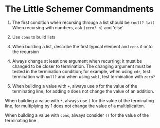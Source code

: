 # The Little Schemer Commandments

1. The first condition when recursing through a list should be `(null? lat)`
When recursing with numbers, ask `(zero? n)` and 'else'

2. Use `cons` to build lists

3. When building a list, describe the first typical element and `cons` it onto the recursion

4. Always change at least one argument when recurring; it must be changed to be closer to termination.
   The changing argument must be tested in the termination condition;
   for example, when using `cdr`, test termination with `null?`
   and when using `sub1`, test termination with `zero?`
	
5. When building a value with `+`, always use `0` for the value of the terminating
   line, for adding `0` does not change the value of an addition.

When building a value with `*`, always use `1` for the value of the terminating
   line, for multiplying by 1 does not change the value of a multiplicaiton.

When building a value with `cons`, always consider `()` for the value of the
   terminating line
